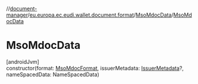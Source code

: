 //[document-manager](../../../index.md)/[eu.europa.ec.eudi.wallet.document.format](../index.md)/[MsoMdocData](index.md)/[MsoMdocData](-mso-mdoc-data.md)

# MsoMdocData

[androidJvm]\
constructor(format: [MsoMdocFormat](../-mso-mdoc-format/index.md), issuerMetadata: [IssuerMetadata](../../eu.europa.ec.eudi.wallet.document.metadata/-issuer-metadata/index.md)?, nameSpacedData: NameSpacedData)
